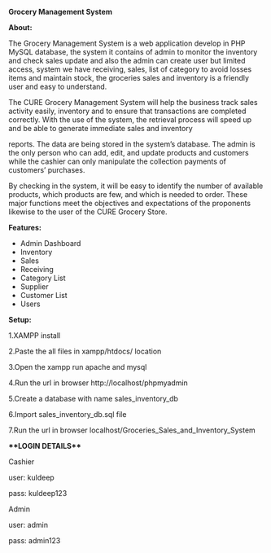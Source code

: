 ﻿**Grocery Management System**

**About:**

The Grocery Management System is a web application develop in PHP MySQL database, the system it contains of admin to monitor the inventory and check sales update and also the admin can create user but limited access, system we have receiving, sales, list of category to avoid losses items and maintain stock, the groceries sales and inventory is a friendly user and easy to understand.

The CURE Grocery Management System will help the business track sales activity easily, inventory and to ensure that transactions are completed correctly. With the use of the system, the retrieval process will speed up and be able to generate immediate sales and inventory

reports. The data are being stored in the system’s database. The admin is the only person who can add, edit, and update products and customers while the cashier can only manipulate the collection payments of customers’ purchases.

By checking in the system, it will be easy to identify the number of available products, which products are few, and which is needed to order. These major functions meet the objectives and expectations of the proponents likewise to the user of the CURE Grocery Store.


**Features:**

- Admin Dashboard
- Inventory
- Sales
- Receiving
- Category List
- Supplier
- Customer List
- Users


**Setup:**

1.XAMPP install

2.Paste the all files in xampp/htdocs/ location

3.Open the xampp run apache and mysql  

4.Run the url in browser http://localhost/phpmyadmin

5.Create a database with name sales\_inventory\_db

6.Import sales\_inventory\_db.sql file

7.Run the url in browser localhost/Groceries\_Sales\_and\_Inventory\_System


**\*\*LOGIN DETAILS\*\*** 

Cashier

user: kuldeep

pass: kuldeep123

Admin

user: admin

pass: admin123



